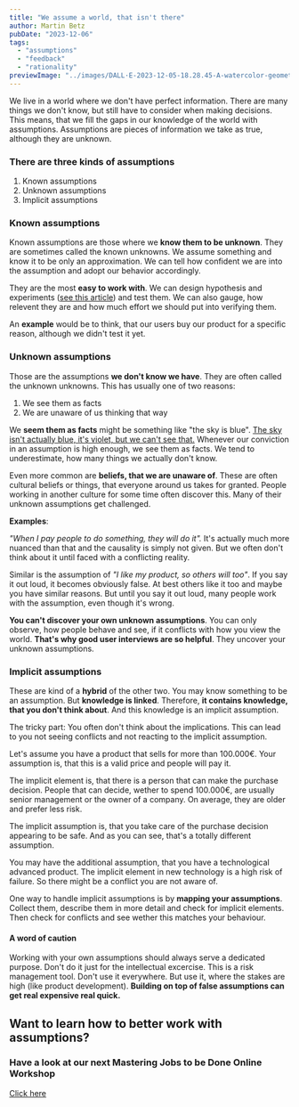 ```yaml
---
title: "We assume a world, that isn't there"
author: Martin Betz
pubDate: "2023-12-06"
tags:
  - "assumptions"
  - "feedback"
  - "rationality"
previewImage: "../images/DALL·E-2023-12-05-18.28.45-A-watercolor-geometric-style-illustration-depicting-a-side-view-of-a-pit-filled-with-spikes-covered-by-a-thin-layer-of-paper.-On-top-of-the-paper-th.png"
---
```


We live in a world where we don't have perfect information. There are many things we don't know, but still have to consider when making decisions. This means, that we fill the gaps in our knowledge of the world with assumptions. Assumptions are pieces of information we take as true, although they are unknown.

### There are three kinds of assumptions

1. Known assumptions
2. Unknown assumptions
3. Implicit assumptions

### Known assumptions

Known assumptions are those where we **know them to be unknown**. They are sometimes called the known unknowns. We assume something and know it to be only an approximation. We can tell how confident we are into the assumption and adopt our behavior accordingly.

They are the most **easy to work with**. We can design hypothesis and experiments ([see this article](/en/blog/where-to-start-when-your-business-isnt-running/)) and test them. We can also gauge, how relevent they are and how much effort we should put into verifying them.

An **example** would be to think, that our users buy our product for a specific reason, although we didn't test it yet.

### Unknown assumptions

Those are the assumptions **we don't know we have**. They are often called the unknown unknowns. This has usually one of two reasons:

1. We see them as facts
2. We are unaware of us thinking that way

We **seem them as facts** might be something like "the sky is blue". [The sky isn't actually blue, it's violet, but we can't see that.](https://www.forbes.com/sites/briankoberlein/2017/01/11/earths-skies-are-violet-we-just-see-them-as-blue/?utm_source=better-business.beehiiv.com&utm_medium=referral&utm_campaign=we-assume-a-world-that-isn-t-there) Whenever our conviction in an assumption is high enough, we see them as facts. We tend to underestimate, how many things we actually don't know.

Even more common are **beliefs, that we are unaware of**. These are often cultural beliefs or things, that everyone around us takes for granted. People working in another culture for some time often discover this. Many of their unknown assumptions get challenged.

**Examples**:

_"When I pay people to do something, they will do it"._
It's actually much more nuanced than that and the causality is simply not given. But we often don't think about it until faced with a conflicting reality.

Similar is the assumption of _"I like my product, so others will too"_. If you say it out loud, it becomes obviously false. At best others like it too and maybe you have similar reasons. But until you say it out loud, many people work with the assumption, even though it's wrong.

**You can't discover your own unknown assumptions**. You can only observe, how people behave and see, if it conflicts with how you view the world. **That's why good user interviews are so helpful**. They uncover your unknown assumptions.

### Implicit assumptions

These are kind of a **hybrid** of the other two. You may know something to be an assumption. But **knowledge is linked**. Therefore, **it contains knowledge, that you don't think about**. And this knowledge is an implicit assumption.

The tricky part: You often don't think about the implications. This can lead to you not seeing conflicts and not reacting to the implicit assumption.

Let's assume you have a product that sells for more than 100.000€. Your assumption is, that this is a valid price and people will pay it.

The implicit element is, that there is a person that can make the purchase decision. People that can decide, wether to spend 100.000€, are usually senior management or the owner of a company. On average, they are older and prefer less risk.

The implicit assumption is, that you take care of the purchase decision appearing to be safe. And as you can see, that's a totally different assumption.

You may have the additional assumption, that you have a technological advanced product. The implicit element in new technology is a high risk of failure. So there might be a conflict you are not aware of.

One way to handle implicit assumptions is by **mapping your assumptions**. Collect them, describe them in more detail and check for implicit elements. Then check for conflicts and see wether this matches your behaviour.

#### A word of caution

Working with your own assumptions should always serve a dedicated purpose. Don't do it just for the intellectual excercise. This is a risk management tool. Don't use it everywhere. But use it, where the stakes are high (like product development). **Building on top of false assumptions can get real expensive real quick.**

## Want to learn how to better work with assumptions?

### Have a look at our next Mastering Jobs to be Done Online Workshop

[Click here](https://utxo.solutions/services/mastering-jobs-to-be-done-online-workshop/)

